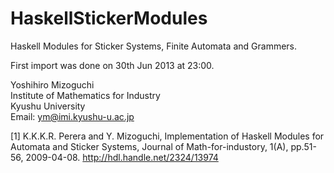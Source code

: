 HaskellStickerModules  
=====================  

Haskell Modules for Sticker Systems, Finite Automata and Grammers.

First import was done on 30th Jun 2013 at 23:00.

Yoshihiro Mizoguchi  
Institute of Mathematics for Industry  
Kyushu University  
Email: ym@imi.kyushu-u.ac.jp

[1] K.K.K.R. Perera and Y. Mizoguchi, Implementation of Haskell Modules for Automata and Sticker Systems, Journal of Math-for-industory, 1(A), pp.51-56, 2009-04-08. http://hdl.handle.net/2324/13974
